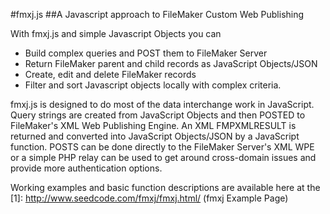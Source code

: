 #fmxj.js
##A Javascript approach to FileMaker Custom Web Publishing

With fmxj.js and simple Javascript Objects you can
* Build complex queries and POST them to FileMaker Server
* Return FileMaker parent and child records as JavaScript Objects/JSON
* Create, edit and delete FileMaker records
* Filter and sort Javascript objects locally with complex criteria.

fmxj.js is designed to do most of the data interchange work in JavaScript.  Query strings are created from JavaScript Objects and then POSTED to FileMaker's XML Web Publishing Engine.  An XML FMPXMLRESULT is returned and converted into JavaScript Objects/JSON by a JavaScript function.  POSTS can be done directly to the FileMaker Server's XML WPE or a simple PHP relay can be used to get around cross-domain issues and provide more authentication options.

Working examples and basic function descriptions are available here at the [1]: http://www.seedcode.com/fmxj/fmxj.html/ (fmxj Example Page)